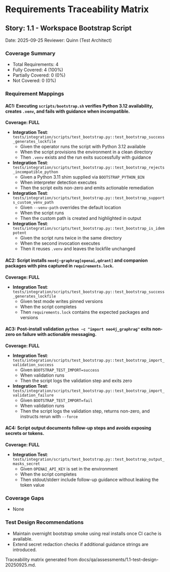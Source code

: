 # Requirements Traceability Matrix

## Story: 1.1 - Workspace Bootstrap Script

Date: 2025-09-25
Reviewer: Quinn (Test Architect)

### Coverage Summary
- Total Requirements: 4
- Fully Covered: 4 (100%)
- Partially Covered: 0 (0%)
- Not Covered: 0 (0%)

### Requirement Mappings

#### AC1: Executing `scripts/bootstrap.sh` verifies Python 3.12 availability, creates `.venv`, and fails with guidance when incompatible.
**Coverage: FULL**
- **Integration Test**: `tests/integration/scripts/test_bootstrap.py::test_bootstrap_success_generates_lockfile`
  - Given the operator runs the script with Python 3.12 available
  - When the script provisions the environment in a clean directory
  - Then `.venv` exists and the run exits successfully with guidance
- **Integration Test**: `tests/integration/scripts/test_bootstrap.py::test_bootstrap_rejects_incompatible_python`
  - Given a Python 3.11 shim supplied via `BOOTSTRAP_PYTHON_BIN`
  - When interpreter detection executes
  - Then the script exits non-zero and emits actionable remediation
- **Integration Test**: `tests/integration/scripts/test_bootstrap.py::test_bootstrap_supports_custom_venv_path`
  - Given `--venv-path` overrides the default location
  - When the script runs
  - Then the custom path is created and highlighted in output
- **Integration Test**: `tests/integration/scripts/test_bootstrap.py::test_bootstrap_is_idempotent`
  - Given the script runs twice in the same directory
  - When the second invocation executes
  - Then it reuses `.venv` and leaves the lockfile unchanged

#### AC2: Script installs `neo4j-graphrag[openai,qdrant]` and companion packages with pins captured in `requirements.lock`.
**Coverage: FULL**
- **Integration Test**: `tests/integration/scripts/test_bootstrap.py::test_bootstrap_success_generates_lockfile`
  - Given test mode writes pinned versions
  - When the script completes
  - Then `requirements.lock` contains the expected packages and versions

#### AC3: Post-install validation `python -c "import neo4j_graphrag"` exits non-zero on failure with actionable messaging.
**Coverage: FULL**
- **Integration Test**: `tests/integration/scripts/test_bootstrap.py::test_bootstrap_import_validation_success`
  - Given `BOOTSTRAP_TEST_IMPORT=success`
  - When validation runs
  - Then the script logs the validation step and exits zero
- **Integration Test**: `tests/integration/scripts/test_bootstrap.py::test_bootstrap_import_validation_failure`
  - Given `BOOTSTRAP_TEST_IMPORT=fail`
  - When validation runs
  - Then the script logs the validation step, returns non-zero, and instructs rerun with `--force`

#### AC4: Script output documents follow-up steps and avoids exposing secrets or tokens.
**Coverage: FULL**
- **Integration Test**: `tests/integration/scripts/test_bootstrap.py::test_bootstrap_output_masks_secret`
  - Given `OPENAI_API_KEY` is set in the environment
  - When the script completes
  - Then stdout/stderr include follow-up guidance without leaking the token value

### Coverage Gaps
- None

### Test Design Recommendations
- Maintain overnight bootstrap smoke using real installs once CI cache is available.
- Extend secret redaction checks if additional guidance strings are introduced.

Traceability matrix generated from docs/qa/assessments/1.1-test-design-20250925.md.
